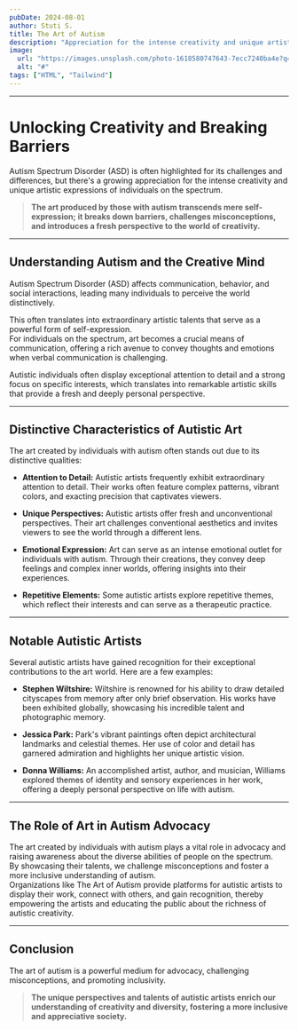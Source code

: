```yaml
---
pubDate: 2024-08-01
author: Stuti S.
title: The Art of Autism
description: "Appreciation for the intense creativity and unique artistic expressions of individuals on the spectrum."
image:
  url: "https://images.unsplash.com/photo-1618580747643-7ecc7240ba4e?q=80&w=2787&auto=format&fit=crop&ixlib=rb-4.0.3&ixid=M3wxMjA3fDB8MHxwaG90by1wYWdlfHx8fGVufDB8fHx8fA%3D%3D"
  alt: "#"
tags: ["HTML", "Tailwind"]
---
```


***
# Unlocking Creativity and Breaking Barriers 

Autism Spectrum Disorder (ASD) is often highlighted for its challenges and differences, but there's a growing appreciation for the intense creativity and unique artistic expressions of individuals on the spectrum. 
<br>
> **The art produced by those with autism transcends mere self-expression; it breaks down barriers, challenges misconceptions, and introduces a fresh perspective to the world of creativity.**
*** 
## Understanding Autism and the Creative Mind 
Autism Spectrum Disorder (ASD) affects communication, behavior, and social interactions, leading many individuals to perceive the world distinctively. 
<br>

This often translates into extraordinary artistic talents that serve as a powerful form of self-expression.
<br>
For individuals on the spectrum, art becomes a crucial means of communication, offering a rich avenue to convey thoughts and emotions when verbal communication is challenging.
<br>

Autistic individuals often display exceptional attention to detail and a strong focus on specific interests, which translates into remarkable artistic skills that provide a fresh and deeply personal perspective.
***
## Distinctive Characteristics of Autistic Art 
The art created by individuals with autism often stands out due to its distinctive qualities:
* **Attention to Detail:** Autistic artists frequently exhibit extraordinary attention to detail. Their works often feature complex patterns, vibrant colors, and exacting precision that captivates viewers.

* **Unique Perspectives:** Autistic artists offer fresh and unconventional perspectives. Their art challenges conventional aesthetics and invites viewers to see the world through a different lens.

* **Emotional Expression:** Art can serve as an intense emotional outlet for individuals with autism. Through their creations, they convey deep feelings and complex inner worlds, offering insights into their experiences.

* **Repetitive Elements:** Some autistic artists explore repetitive themes, which reflect their interests and can serve as a therapeutic practice.
***
## Notable Autistic Artists
Several autistic artists have gained recognition for their exceptional contributions to the art world. Here are a few examples:
* **Stephen Wiltshire:** Wiltshire is renowned for his ability to draw detailed cityscapes from memory after only brief observation. His works have been exhibited globally, showcasing his incredible talent and photographic memory.

* **Jessica Park:** Park's vibrant paintings often depict architectural landmarks and celestial themes. Her use of color and detail has garnered admiration and highlights her unique artistic vision.

* **Donna Williams:** An accomplished artist, author, and musician, Williams explored themes of identity and sensory experiences in her work, offering a deeply personal perspective on life with autism.
***
## The Role of Art in Autism Advocacy 
The art created by individuals with autism plays a vital role in advocacy and raising awareness about the diverse abilities of people on the spectrum. 
<br> 
By showcasing their talents, we challenge misconceptions and foster a more inclusive understanding of autism. 
<br> 
Organizations like The Art of Autism provide platforms for autistic artists to display their work, connect with others, and gain recognition, thereby empowering the artists and educating the public about the richness of autistic creativity.
***
## Conclusion 
The art of autism is a powerful medium for advocacy, challenging misconceptions, and promoting inclusivity. 
<br> 
> **The unique perspectives and talents of autistic artists enrich our understanding of creativity and diversity, fostering a more inclusive and appreciative society.**

